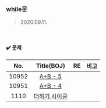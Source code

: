 ### while문

>2020.09.11.

<br>

#### :heavy_check_mark: 문제

|  No.  |                      Title(BOJ)                       |  RE  | 비고 |
| :---: | :---------------------------------------------------: | :--: | :--: |
| 10952 |   [A+B - 5](https://www.acmicpc.net/problem/10952)    |      |      |
| 10951 |   [A+B - 4](https://www.acmicpc.net/problem/10951)    |      |      |
| 1110  | [더하기 사이클](https://www.acmicpc.net/problem/1110) |      |      |

